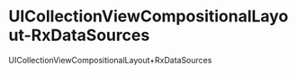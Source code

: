 # UICollectionViewCompositionalLayout-RxDataSources
UICollectionViewCompositionalLayout+RxDataSources
